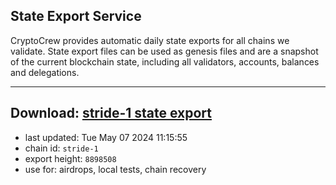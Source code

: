 ## State Export Service
CryptoCrew provides automatic daily state exports for all chains we validate. State export files can be used as genesis files and are a snapshot of the current blockchain state, including all validators, accounts, balances and delegations.

---
**Download: [stride-1 state export](https://dl-eu2.ccvalidators.com/SERVICE/stride/stride-1_export_8898508.json)**
---

- last updated: Tue May 07 2024 11:15:55
- chain id: `stride-1`
- export height: `8898508`
- use for: airdrops, local tests, chain recovery
